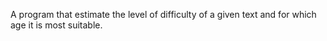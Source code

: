 A program that estimate the level of difficulty of a given text and for which age it is most suitable.
